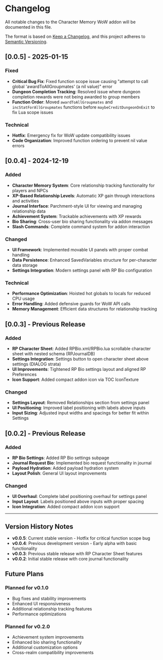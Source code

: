 # Changelog

All notable changes to the Character Memory WoW addon will be documented in this file.

The format is based on [Keep a Changelog](https://keepachangelog.com/en/1.0.0/),
and this project adheres to [Semantic Versioning](https://semver.org/spec/v2.0.0.html).

## [0.0.5] - 2025-01-15

### Fixed
- **Critical Bug Fix**: Fixed function scope issue causing "attempt to call global 'awardToAllGroupmates' (a nil value)" error
- **Dungeon Completion Tracking**: Resolved issue where dungeon completion rewards were not being awarded to group members
- **Function Order**: Moved `awardToAllGroupmates` and `incStatForAllGroupmates` functions before `maybeCreditDungeonOnExit` to fix Lua scope issues

### Technical
- **Hotfix**: Emergency fix for WoW update compatibility issues
- **Code Organization**: Improved function ordering to prevent nil value errors

## [0.0.4] - 2024-12-19

### Added
- **Character Memory System**: Core relationship tracking functionality for players and NPCs
- **XP-Based Relationship Levels**: Automatic XP gain through interactions and activities
- **Journal Interface**: Parchment-style UI for viewing and managing relationship data
- **Achievement System**: Trackable achievements with XP rewards
- **Bio Sharing**: Cross-user bio sharing functionality via addon messages
- **Slash Commands**: Complete command system for addon interaction

### Changed
- **UI Framework**: Implemented movable UI panels with proper combat handling
- **Data Persistence**: Enhanced SavedVariables structure for per-character data storage
- **Settings Integration**: Modern settings panel with RP Bio configuration

### Technical
- **Performance Optimization**: Hoisted hot globals to locals for reduced CPU usage
- **Error Handling**: Added defensive guards for WoW API calls
- **Memory Management**: Efficient data structures for relationship tracking

## [0.0.3] - Previous Release

### Added
- **RP Character Sheet**: Added RPBio.xml/RPBio.lua scrollable character sheet with nested schema (RPJournalDB)
- **Settings Integration**: Settings button to open character sheet above settings (DIALOG strata)
- **UI Improvements**: Tightened RP Bio settings layout and aligned RP Preferences
- **Icon Support**: Added compact addon icon via TOC IconTexture

### Changed
- **Settings Layout**: Removed Relationships section from settings panel
- **UI Positioning**: Improved label positioning with labels above inputs
- **Input Sizing**: Adjusted input widths and spacings for better fit within Settings

## [0.0.2] - Previous Release

### Added
- **RP Bio Settings**: Added RP Bio settings subpage
- **Journal Request Bio**: Implemented bio request functionality in journal
- **Payload Hydration**: Added payload hydration system
- **Layout Polish**: General UI layout improvements

### Changed
- **UI Overhaul**: Complete label positioning overhaul for settings panel
- **Input Layout**: Labels positioned above inputs with proper spacing
- **Icon Integration**: Added compact addon icon support

---

## Version History Notes

- **v0.0.5**: Current stable version - Hotfix for critical function scope bug
- **v0.0.4**: Previous development version - Early alpha with basic functionality
- **v0.0.3**: Previous stable release with RP Character Sheet features
- **v0.0.2**: Initial stable release with core journal functionality

## Future Plans

### Planned for v0.1.0
- Bug fixes and stability improvements
- Enhanced UI responsiveness
- Additional relationship tracking features
- Performance optimizations

### Planned for v0.2.0
- Achievement system improvements
- Enhanced bio sharing functionality
- Additional customization options
- Cross-realm compatibility improvements
